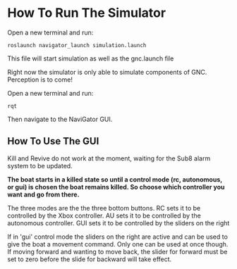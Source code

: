 # **How To Run The Simulator**

Open a new terminal and run:

    roslaunch navigator_launch simulation.launch

This file will start simulation as well as the gnc.launch file

Right now the simulator is only able to simulate components of GNC. Perception is to come!

Open a new terminal and run:

    rqt

Then navigate to the NaviGator GUI.  

## How To Use The GUI

Kill and Revive do not work at the moment, waiting for the Sub8 alarm system to be updated. 

**The boat starts in a killed state so until a control mode (rc, autonomous, or gui) is chosen the boat remains killed. So choose which controller you want and go from there.** 

The three modes are the the three bottom buttons. RC sets it to be controlled by the Xbox controller. AU sets it to be controlled by the autonomous controller.  GUI sets it to be controlled by the sliders on the right

If in 'gui' control mode the sliders on the right are active and can be used to give the boat a movement command. Only one can be used at once though. If moving forward and wanting to move back, the slider for forward must be set to zero before the slide for backward will take effect. 